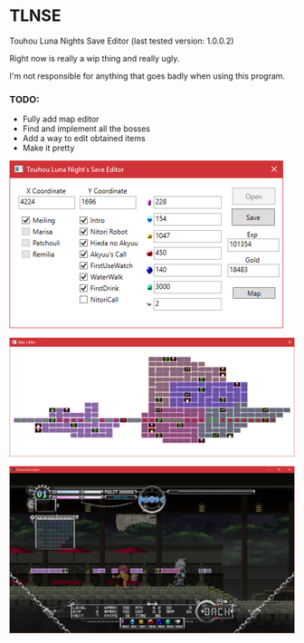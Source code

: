 # TLNSE
Touhou Luna Nights Save Editor (last tested version: 1.0.0.2)

Right now is really a wip thing and really ugly.

I'm not responsible for anything that goes badly when using this program.

### TODO:
- Fully add map editor
- Find and implement all the bosses
- Add a way to edit obtained items
- Make it pretty

![Main View](/images/main.png)

![Map](/images/map.png)

![Map InGame](/images/map2.png)
